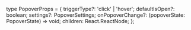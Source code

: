 type PopoverProps = {
    triggerType?: 'click' | 'hover';
    defaultIsOpen?: boolean;
    settings?: PopoverSettings;
    onPopoverChange?: (popoverState: PopoverState) => void;
    children: React.ReactNode;
};